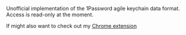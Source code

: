 Unofficial implementation of the 1Password agile keychain data format. Access is read-only at the moment.

If might also want to check out my [Chrome extension](http://github.com/robbiev/multipass-chrome)
